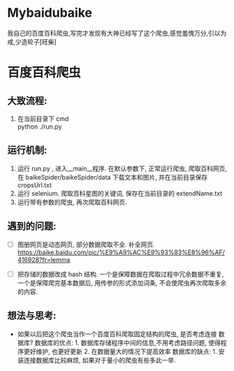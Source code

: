 # Mybaidubaike
我自己的百度百科爬虫,写完才发现有大神已经写了这个爬虫,感觉羞愧万分,引以为戒,少造轮子[旺柴]
# 百度百科爬虫

## 大致流程:
1. 在当前目录下 cmd    
python ./run.py

## 运行机制:
1. 运行 run.py , 进入__main__程序. 
    在默认参数下, 正常运行爬虫, 爬取百科网页, 在 baikeSpider/baikeSpider/data 下载文本和图片, 并在当前目录保存 cropsUrl.txt  
2. 运行 selenium. 爬取百科星图的关键词, 保存在当前目录的 extendName.txt  
3. 运行带有参数的爬虫, 再次爬取百科网页.


## 遇到的问题:
- [ ] 图册网页是动态网页, 部分数据爬取不全. 补全网页.
https://baike.baidu.com/pic/%E9%A9%AC%E9%93%83%E8%96%AF/416928?fr=lemma
- [ ] 把存储的数据改成 hash 结构. 一个是保障数据在爬取过程中冗余数据不重复, 一个是保障爬完基本数据后, 用传参的形式添加词条, 不会使爬虫再次爬取多余的内容.


## 想法与思考:
- 如果以后把这个爬虫当作一个百度百科爬取固定结构的爬虫, 是否考虑连接 数据库?
    数据库的优点:
        1. 数据库存储程序中间的信息,不用考虑路径问题, 使得程序更好维护, 也更好更新
        2. 在数据量大的情况下提高效率
    数据库的缺点:
        1. 安装连接数据库比较麻烦, 如果对于量小的爬虫有些多此一举.

